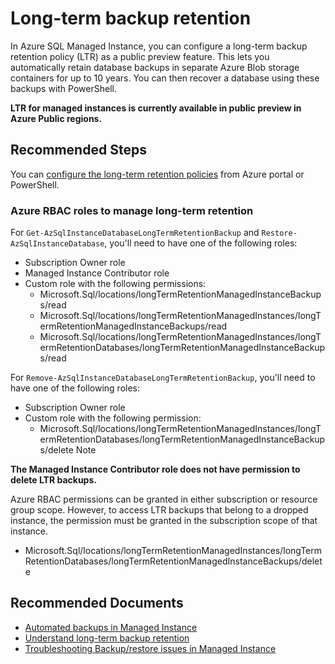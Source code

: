 <properties
  pagetitle="Long-term backup retention&#xD;"
  service="microsoft.sql"
  resource="managedinstances"
  ms.author="zhizhwan"
  selfhelptype="Generic"
  supporttopicids="32637272"
  resourcetags=""
  productpesids="16259"
  cloudenvironments="public,blackforest,fairfax,mooncake,ussec,usnat"
  articleid="379ee528-035d-46ef-9db5-db77176467c4"
  ownershipid="AzureData_AzureSQLMI" />
# Long-term backup retention

In Azure SQL Managed Instance, you can configure a long-term backup retention policy (LTR) as a public preview feature. This lets you automatically retain database backups in separate Azure Blob storage containers for up to 10 years. You can then recover a database using these backups with PowerShell.

**LTR for managed instances is currently available in public preview in Azure Public regions.**

## **Recommended Steps**

You can [configure the long-term retention policies](https://docs.microsoft.com/azure/azure-sql/managed-instance/long-term-backup-retention-configure) from Azure portal or PowerShell. 

### Azure RBAC roles to manage long-term retention
For `Get-AzSqlInstanceDatabaseLongTermRetentionBackup` and `Restore-AzSqlInstanceDatabase`, you'll need to have one of the following roles:

- Subscription Owner role
- Managed Instance Contributor role
- Custom role with the following permissions:
  - Microsoft.Sql/locations/longTermRetentionManagedInstanceBackups/read
  - Microsoft.Sql/locations/longTermRetentionManagedInstances/longTermRetentionManagedInstanceBackups/read
  - Microsoft.Sql/locations/longTermRetentionManagedInstances/longTermRetentionDatabases/longTermRetentionManagedInstanceBackups/read

For `Remove-AzSqlInstanceDatabaseLongTermRetentionBackup`, you'll need to have one of the following roles:

- Subscription Owner role
- Custom role with the following permission:
  - Microsoft.Sql/locations/longTermRetentionManagedInstances/longTermRetentionDatabases/longTermRetentionManagedInstanceBackups/delete
  Note

**The Managed Instance Contributor role does not have permission to delete LTR backups.**

Azure RBAC permissions can be granted in either subscription or resource group scope. However, to access LTR backups that belong to a dropped instance, the permission must be granted in the subscription scope of that instance.

- Microsoft.Sql/locations/longTermRetentionManagedInstances/longTermRetentionDatabases/longTermRetentionManagedInstanceBackups/delete

## **Recommended Documents**

- [Automated backups in Managed Instance](https://docs.microsoft.com/azure/sql-database/sql-database-automated-backups)
- [Understand long-term backup retention](https://docs.microsoft.com/azure/azure-sql/database/long-term-retention-overview)
- [Troubleshooting Backup/restore issues in Managed Instance](https://techcommunity.microsoft.com/t5/Azure-SQL-Database/Troubleshooting-potential-backup-restore-issues-on-Azure-SQL/ba-p/633556)
